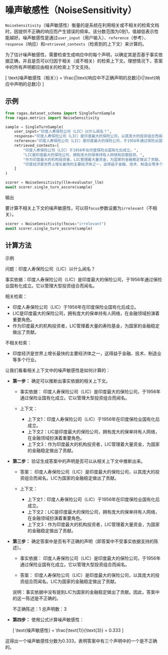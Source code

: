 # 噪声敏感性（NoiseSensitivity）

`NoiseSensitivity`（噪声敏感性）衡量的是系统在利用相关或不相关的检索文档时，因提供不正确的响应而产生错误的频率。该分数范围为0到1，值越低表示性能越好。噪声敏感性是通过`user_input`（用户输入）、`reference`（参考）、`response`（响应）和`retrieved_contexts`（检索到的上下文）来计算的。

为了估计噪声敏感性，需要检查生成响应中的每个声明，以确定其是否基于事实依据正确，并且是否可以归因于相关（或不相关）的检索上下文。理想情况下，答案中的所有声明都应由相关的检索上下文支持。

\[
\text{噪声敏感性（相关）} = \frac{\|\text{响应中不正确声明的总数}\|}{\|\text{响应中声明的总数}\|}
\]

## 示例

```python
from ragas.dataset_schema import SingleTurnSample
from ragas.metrics import NoiseSensitivity

sample = SingleTurnSample(
    user_input="印度人寿保险公司（LIC）以什么闻名？",
    response="印度人寿保险公司（LIC）是印度最大的保险公司，以其庞大的投资组合而闻名。LIC为国家的金融稳定做出了贡献。",
    reference="印度人寿保险公司（LIC）是印度最大的保险公司，于1956年通过保险业国有化成立。它以管理大型投资组合而闻名。",
    retrieved_contexts=[
        "印度人寿保险公司（LIC）于1956年在印度保险业国有化后成立。",
        "LIC是印度最大的保险公司，拥有庞大的保单持有人网络和巨额投资。",
        "作为印度最大的机构投资者，LIC管理着大量资金，为国家的金融稳定做出了贡献。",
        "印度经济是世界上增长最快的主要经济体之一，这得益于金融、技术、制造业等多个行业。"
    ]
)

scorer = NoiseSensitivity(llm=evaluator_llm)
await scorer.single_turn_ascore(sample)

```

输出

要计算不相关上下文的噪声敏感性，可以将`focus`参数设置为`irrelevant`（不相关）。

```python
scorer = NoiseSensitivity(focus="irrelevant")
await scorer.single_turn_ascore(sample)
```

## 计算方法

示例

问题：印度人寿保险公司（LIC）以什么闻名？

事实依据：印度人寿保险公司（LIC）是印度最大的保险公司，于1956年通过保险业国有化成立。它以管理大型投资组合而闻名。

相关检索：

- 印度人寿保险公司（LIC）于1956年在印度保险业国有化后成立。
- LIC是印度最大的保险公司，拥有庞大的保单持有人网络，在金融领域扮演着重要角色。
- 作为印度最大的机构投资者，LIC管理着大量的寿险基金，为国家的金融稳定做出了贡献。

不相关检索：

- 印度经济是世界上增长最快的主要经济体之一，这得益于金融、技术、制造业等多个行业。

让我们看看相关上下文中的噪声敏感性是如何计算的：

- **第一步：** 确定可以推断出事实依据的相关上下文。
  - 事实依据：
    印度人寿保险公司（LIC）是印度最大的保险公司，于1956年通过保险业国有化成立。它以管理大型投资组合而闻名。

  - 上下文：
    - 上下文1：印度人寿保险公司（LIC）于1956年在印度保险业国有化后成立。
    - 上下文2：LIC是印度最大的保险公司，拥有庞大的保单持有人网络，在金融领域扮演着重要角色。
    - 上下文3：作为印度最大的机构投资者，LIC管理着大量资金，为国家的金融稳定做出了贡献。
- **第二步：** 验证生成答案中的声明是否可以从相关上下文中推断出来。
  - 答案：
    印度人寿保险公司（LIC）是印度最大的保险公司，以其庞大的投资组合而闻名。LIC为国家的金融稳定做出了贡献。

  - 上下文：
    - 上下文1：印度人寿保险公司（LIC）于1956年在印度保险业国有化后成立。
    - 上下文2：LIC是印度最大的保险公司，拥有庞大的保单持有人网络，在金融领域扮演着重要角色。
    - 上下文3：作为印度最大的机构投资者，LIC管理着大量资金，为国家的金融稳定做出了贡献。
- **第三步：** 确定答案中是否有不正确的声明（即答案中不受事实依据支持的陈述）。

  - 事实依据：
    印度人寿保险公司（LIC）是印度最大的保险公司，于1956年通过保险业国有化成立。它以管理大型投资组合而闻名。

  - 答案：
    印度人寿保险公司（LIC）是印度最大的保险公司，以其庞大的投资组合而闻名。LIC为国家的金融稳定做出了贡献。

  说明：事实依据中没有提到LIC为国家的金融稳定做出了贡献。因此，答案中的这一陈述是不正确的。

  不正确陈述：1
  总声明数：3

- **第四步：** 使用公式计算噪声敏感性：

  \[
  \text{噪声敏感性} = \frac{\text{1}}{\text{3}} = 0.333
  \]

这得出一个噪声敏感性分数为0.333，表明答案中有三个声明中的一个是不正确的。
